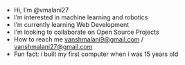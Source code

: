 - Hi, I’m @vmalani27
- I’m interested in machine learning and robotics
- I’m currently learning Web Development
- I’m looking to collaborate on Open Source Projects
- How to reach me vanshmalani9@gmail.com / vanshmalani27@gmail.com
- Fun fact: i built my first computer when i was 15 years old
